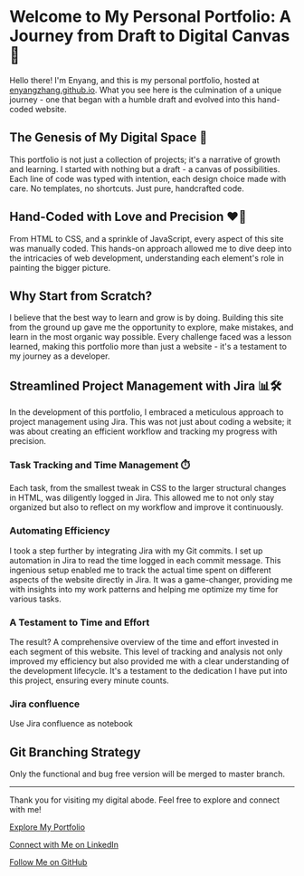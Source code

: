 # Welcome to My Personal Portfolio: A Journey from Draft to Digital Canvas 🌟

Hello there! I'm Enyang, and this is my personal portfolio, hosted at [enyangzhang.github.io](https://enyangzhang.github.io). What you see here is the culmination of a unique journey - one that began with a humble draft and evolved into this hand-coded website.

## The Genesis of My Digital Space 🚀
This portfolio is not just a collection of projects; it's a narrative of growth and learning. I started with nothing but a draft - a canvas of possibilities. Each line of code was typed with intention, each design choice made with care. No templates, no shortcuts. Just pure, handcrafted code.

## Hand-Coded with Love and Precision ❤️🔧
From HTML to CSS, and a sprinkle of JavaScript, every aspect of this site was manually coded. This hands-on approach allowed me to dive deep into the intricacies of web development, understanding each element's role in painting the bigger picture.

## Why Start from Scratch?
I believe that the best way to learn and grow is by doing. Building this site from the ground up gave me the opportunity to explore, make mistakes, and learn in the most organic way possible. Every challenge faced was a lesson learned, making this portfolio more than just a website - it's a testament to my journey as a developer.

## Streamlined Project Management with Jira 📊🛠️
In the development of this portfolio, I embraced a meticulous approach to project management using Jira. This was not just about coding a website; it was about creating an efficient workflow and tracking my progress with precision.

### Task Tracking and Time Management ⏱️
Each task, from the smallest tweak in CSS to the larger structural changes in HTML, was diligently logged in Jira. This allowed me to not only stay organized but also to reflect on my workflow and improve it continuously.

### Automating Efficiency
I took a step further by integrating Jira with my Git commits. I set up automation in Jira to read the time logged in each commit message. This ingenious setup enabled me to track the actual time spent on different aspects of the website directly in Jira. It was a game-changer, providing me with insights into my work patterns and helping me optimize my time for various tasks.

### A Testament to Time and Effort
The result? A comprehensive overview of the time and effort invested in each segment of this website. This level of tracking and analysis not only improved my efficiency but also provided me with a clear understanding of the development lifecycle. It's a testament to the dedication I have put into this project, ensuring every minute counts.

### Jira confluence
Use Jira confluence as notebook 

## Git Branching Strategy
Only the functional and bug free version will be merged to master branch.

---

Thank you for visiting my digital abode. Feel free to explore and connect with me!

[Explore My Portfolio](https://enyangzhang.github.io)

[Connect with Me on LinkedIn](https://www.linkedin.com/in/enyangzhang)

[Follow Me on GitHub](https://github.com/enyangzhang)